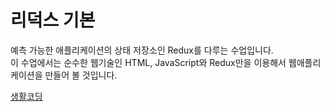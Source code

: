 # 리덕스 기본

예측 가능한 애플리케이션의 상태 저장소인 Redux를 다루는 수업입니다.  
이 수업에서는 순수한 웹기술인 HTML, JavaScript와 Redux만을 이용해서 웹애플리케이션을 만들어 볼 것입니다.

[생활코딩](https://opentutorials.org/module/4078)
